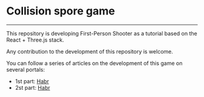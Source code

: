 # Collision spore game

---

This repository is developing First-Person Shooter as a tutorial based on the React + Three.js stack.

Any contribution to the development of this repository is welcome.

You can follow a series of articles on the development of this game on several portals:

- 1st part: [Habr](https://habr.com/ru/articles/761744/)
- 2st part: [Habr](https://habr.com/ru/articles/762546/)